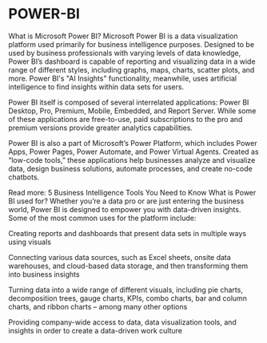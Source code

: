 
# POWER-BI

What is Microsoft Power BI?
Microsoft Power BI is a data visualization platform used primarily for business intelligence purposes. Designed to be used by business professionals with varying levels of data knowledge, Power BI’s dashboard is capable of reporting and visualizing data in a wide range of different styles, including graphs, maps, charts, scatter plots, and more. Power BI's "AI Insights" functionality, meanwhile, uses artificial intelligence to find insights within data sets for users.

Power BI itself is composed of several interrelated applications: Power BI Desktop, Pro, Premium, Mobile, Embedded, and Report Server. While some of these applications are free-to-use, paid subscriptions to the pro and premium versions provide greater analytics capabilities. 

Power BI is also a part of Microsoft’s Power Platform, which includes Power Apps, Power Pages, Power Automate, and Power Virtual Agents. Created as “low-code tools,” these applications help businesses analyze and visualize data, design business solutions, automate processes, and create no-code chatbots. 


Read more: 5 Business Intelligence Tools You Need to Know
What is Power BI used for?
Whether you’re a data pro or are just entering the business world,  Power BI is designed to empower you with data-driven insights. Some of the most common uses for the platform include: 

Creating reports and dashboards that present data sets in multiple ways using visuals 

Connecting various data sources, such as Excel sheets, onsite data warehouses, and cloud-based data storage, and then transforming them into business insights  

Turning data into a wide range of different visuals, including pie charts, decomposition trees, gauge charts, KPIs, combo charts, bar and column charts, and ribbon charts – among many other options 

Providing company-wide access to data, data visualization tools, and insights in order to create a data-driven work culture


